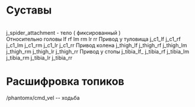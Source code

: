 # Суставы
<br/> j_spider_attachment -  тело ( фиксированный ) </br>
Относительно головы 
lf   rf
lm   rm
lr   rr
  Привод у туловища
j_c1_lf 
j_c1_rf
j_c1_lm
j_c1_rm
j_c1_lr
j_c1_rr
  Привод колена
j_thigh_lf
j_thigh_rf
j_thigh_lm
j_thigh_rm
j_thigh_lr
j_thigh_rr
  Привод у стопы
j_tibia_lf_
j_tibia_rf
j_tibia_lm
j_tibia_rm
j_tibia_lr
j_tibia_rr
  





# Расшифровка топиков 
/phantomx/cmd_vel  -- ходьба
